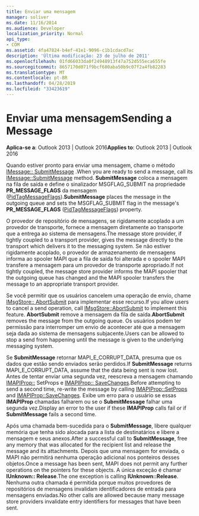 ```yaml
---
title: Enviar uma mensagem
manager: soliver
ms.date: 11/16/2014
ms.audience: Developer
localization_priority: Normal
api_type:
- COM
ms.assetid: 4fa47824-b4ef-41e1-9096-c1b1cdacd7ac
description: 'Última modificação: 23 de julho de 2011'
ms.openlocfilehash: 01fd66033da0f24948913f47a752d555eca655fe
ms.sourcegitcommit: 8657170d071f9bcf680aba50b9c07f2a4fb82283
ms.translationtype: MT
ms.contentlocale: pt-BR
ms.lasthandoff: 04/28/2019
ms.locfileid: "33423619"
---
```

# <a name="sending-a-message"></a><span data-ttu-id="98236-103">Enviar uma mensagem</span><span class="sxs-lookup"><span data-stu-id="98236-103">Sending a Message</span></span>

  
  
<span data-ttu-id="98236-104">**Aplica-se a**: Outlook 2013 | Outlook 2016</span><span class="sxs-lookup"><span data-stu-id="98236-104">**Applies to**: Outlook 2013 | Outlook 2016</span></span> 
  
<span data-ttu-id="98236-105">Quando estiver pronto para enviar uma mensagem, chame o método [IMessage:: SubmitMessage](imessage-submitmessage.md) .</span><span class="sxs-lookup"><span data-stu-id="98236-105">When you are ready to send a message, call its [IMessage::SubmitMessage](imessage-submitmessage.md) method.</span></span> <span data-ttu-id="98236-106">**SubmitMessage** coloca a mensagem na fila de saída e define o sinalizador MSGFLAG_SUBMIT na propriedade **PR_MESSAGE_FLAGS** da mensagem ([PidTagMessageFlags](pidtagmessageflags-canonical-property.md)).</span><span class="sxs-lookup"><span data-stu-id="98236-106">**SubmitMessage** places the message in the outgoing queue and sets the MSGFLAG_SUBMIT flag in the message's **PR_MESSAGE_FLAGS** ([PidTagMessageFlags](pidtagmessageflags-canonical-property.md)) property.</span></span>
  
<span data-ttu-id="98236-107">O provedor de repositório de mensagens, se rigidamente acoplado a um provedor de transporte, fornece a mensagem diretamente ao transporte que a entrega ao sistema de mensagens.</span><span class="sxs-lookup"><span data-stu-id="98236-107">The message store provider, if tightly coupled to a transport provider, gives the message directly to the transport which delivers it to the messaging system.</span></span> <span data-ttu-id="98236-108">Se não estiver rigidamente acoplado, o provedor de armazenamento de mensagens informa ao spooler MAPI que a fila de saída foi alterada e o spooler MAPI transfere a mensagem para um provedor de transporte apropriado.</span><span class="sxs-lookup"><span data-stu-id="98236-108">If not tightly coupled, the message store provider informs the MAPI spooler that the outgoing queue has changed and the MAPI spooler transfers the message to an appropriate transport provider.</span></span>
  
<span data-ttu-id="98236-109">Se você permitir que os usuários cancelem uma operação de envio, chame [IMsgStore:: AbortSubmit](imsgstore-abortsubmit.md) para implementar esse recurso.</span><span class="sxs-lookup"><span data-stu-id="98236-109">If you allow users to cancel a send operation, call [IMsgStore::AbortSubmit](imsgstore-abortsubmit.md) to implement this feature.</span></span> <span data-ttu-id="98236-110">**AbortSubmit** remove a mensagem da fila de saída.</span><span class="sxs-lookup"><span data-stu-id="98236-110">**AbortSubmit** removes the message from the outgoing queue.</span></span> <span data-ttu-id="98236-111">Os usuários podem ter permissão para interromper um envio de acontecer até que a mensagem seja dada ao sistema de mensagens subjacente.</span><span class="sxs-lookup"><span data-stu-id="98236-111">Users can be allowed to stop a send from happening until the message is given to the underlying messaging system.</span></span> 
  
<span data-ttu-id="98236-112">Se **SubmitMessage** retornar MAPI_E_CORRUPT_DATA, presuma que os dados que estão sendo enviados serão perdidos.</span><span class="sxs-lookup"><span data-stu-id="98236-112">If **SubmitMessage** returns MAPI_E_CORRUPT_DATA, assume that the data being sent is now lost.</span></span> <span data-ttu-id="98236-113">Antes de tentar enviar uma segunda vez, reescreva a mensagem chamando [IMAPIProp::](imapiprop-setprops.md) SetProps e [IMAPIProp:: SaveChanges](imapiprop-savechanges.md).</span><span class="sxs-lookup"><span data-stu-id="98236-113">Before attempting to send a second time, re-write the message by calling [IMAPIProp::SetProps](imapiprop-setprops.md) and [IMAPIProp::SaveChanges](imapiprop-savechanges.md).</span></span> <span data-ttu-id="98236-114">Exibe um erro para o usuário se essas **IMAPIProp** chamadas falharem ou se o **SubmitMessage** falhar uma segunda vez.</span><span class="sxs-lookup"><span data-stu-id="98236-114">Display an error to the user if these **IMAPIProp** calls fail or if **SubmitMessage** fails a second time.</span></span> 
  
<span data-ttu-id="98236-115">Após uma chamada bem-sucedida para o **SubmitMessage**, libere qualquer memória que tenha sido alocada para a lista de destinatários e libere a mensagem e seus anexos.</span><span class="sxs-lookup"><span data-stu-id="98236-115">After a successful call to **SubmitMessage**, free any memory that was allocated for the recipient list and release the message and its attachments.</span></span> <span data-ttu-id="98236-116">Depois que uma mensagem for enviada, o MAPI não permitirá nenhuma operação adicional nos ponteiros desses objetos.</span><span class="sxs-lookup"><span data-stu-id="98236-116">Once a message has been sent, MAPI does not permit any further operations on the pointers for these objects.</span></span> <span data-ttu-id="98236-117">A única exceção é chamar **IUnknown:: Release**.</span><span class="sxs-lookup"><span data-stu-id="98236-117">The one exception is calling **IUnknown::Release**.</span></span> <span data-ttu-id="98236-118">Nenhuma outra chamada é permitida porque muitos provedores de repositórios de mensagens invalidam identificadores de entrada para mensagens enviadas.</span><span class="sxs-lookup"><span data-stu-id="98236-118">No other calls are allowed because many message store providers invalidate entry identifiers for messages that have been sent.</span></span>
  

